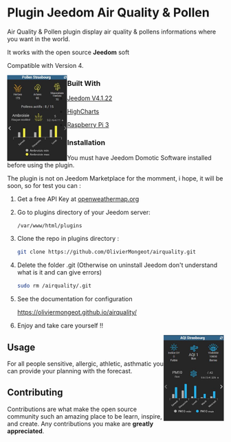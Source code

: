 # Plugin Jeedom Air Quality & Pollen

Air Quality & Pollen plugin display air quality & pollens informations where you want in the world.  

It works with the open source **Jeedom** soft

Compatible with Version 4. 

<img  align="left" height="200" src="https://github.com/OlivierMongeot/airquality/blob/Master/docs/photos/pollen.jpg">

### Built With

* [Jeedom V4.1.22](https://jeedom.com)

* [HighCharts](https://highcharts.com)   

* [Raspberry Pi 3](https://www.raspberrypi.org)


### Installation

You must have Jeedom Domotic Software installed before using the plugin. 

The plugin is not on Jeedom  Marketplace for the momment, i hope, it will be soon,  so for test you can : 

1. Get a free API Key at [ openweathermap.org ](https://openweathermap.org/)

2. Go to plugins directory of your Jeedom server:
    ```sh
    /var/www/html/plugins
    ```

3.  Clone the repo in plugins directory :
    ```sh
    git clone https://github.com/OlivierMongeot/airquality.git
    ```

4. Delete the folder .git (Otherwise on uninstall Jeedom don't understand what is it and can give errors)
    ```sh
    sudo rm /airquality/.git
    ```

5. See the documentation for configuration

     https://oliviermongeot.github.io/airquality/

6. Enjoy and take care yourself !! 


<img  align="right" height="200" src="https://github.com/OlivierMongeot/airquality/blob/Master/docs/photos/aqi2.jpg">

## Usage

For all people sensitive, allergic, athletic, asthmatic you can provide your planning with the forecast.


## Contributing

Contributions are what make the open source community such an amazing place to be learn, inspire, and create. Any contributions you make are **greatly appreciated**.


